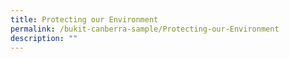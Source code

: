 ```yaml
---
title: Protecting our Environment
permalink: /bukit-canberra-sample/Protecting-our-Environment
description: ""
---
```

